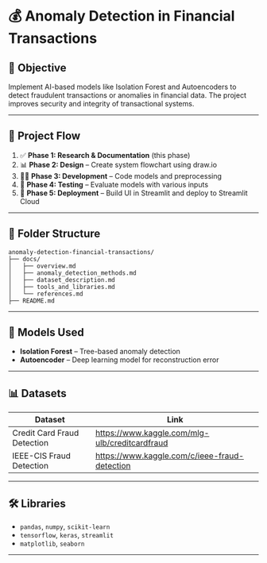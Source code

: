 # 💰 Anomaly Detection in Financial Transactions

## 📌 Objective
Implement AI-based models like Isolation Forest and Autoencoders to detect fraudulent transactions or anomalies in financial data. The project improves security and integrity of transactional systems.

---

## 🧭 Project Flow

1. ✅ **Phase 1: Research & Documentation** (this phase)
2. 📊 **Phase 2: Design** – Create system flowchart using draw.io
3. 👨‍💻 **Phase 3: Development** – Code models and preprocessing
4. 🧪 **Phase 4: Testing** – Evaluate models with various inputs
5. 🚀 **Phase 5: Deployment** – Build UI in Streamlit and deploy to Streamlit Cloud

---

## 📁 Folder Structure

```
anomaly-detection-financial-transactions/
├── docs/
│   ├── overview.md
│   ├── anomaly_detection_methods.md
│   ├── dataset_description.md
│   ├── tools_and_libraries.md
│   └── references.md
├── README.md
```

---

## 🧠 Models Used

- **Isolation Forest** – Tree-based anomaly detection
- **Autoencoder** – Deep learning model for reconstruction error

---

## 📊 Datasets

| Dataset | Link |
|--------|------|
| Credit Card Fraud Detection | https://www.kaggle.com/mlg-ulb/creditcardfraud |
| IEEE-CIS Fraud Detection | https://www.kaggle.com/c/ieee-fraud-detection |

---

## 🛠️ Libraries

- `pandas`, `numpy`, `scikit-learn`
- `tensorflow`, `keras`, `streamlit`
- `matplotlib`, `seaborn`

---

